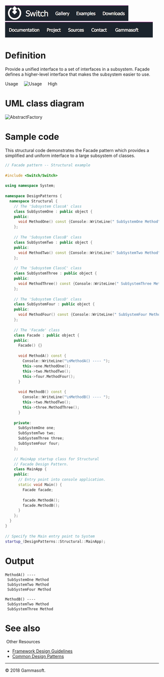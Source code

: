 [![Switch](../docs/Pictures/Menu/Switch.png)](Home.md)[![Switch](../docs/Pictures/Menu/Gallery.png)](Gallery.md)[![Switch](../docs/Pictures/Menu/Examples.png)](Examples.md)[![Switch](../docs/Pictures/Menu/Downloads.png)](Downloads.md)[![Switch](../docs/Pictures/Menu/Documentation.png)](Documentation.md)[![Switch](../docs/Pictures/Menu/Project.png)](https://sourceforge.net/projects/switchpro)[![Switch](../docs/Pictures/Menu/Sources.png)](https://github.com/gammasoft71/switch)[![Switch](../docs/Pictures/Menu/Contact.png)](Contact.md)[![Switch](../docs/Pictures/Menu/Gammasoft.png)](https://gammasoft71.wixsite.com/gammasoft)

# Definition

Provide a unified interface to a set of interfaces in a subsystem. Façade defines a higher-level interface that makes the subsystem easier to use.

Usage     ![Usage](Pictures/Usage5.png)     High

# UML class diagram

![AbstractFactory](Diagrams/UML/DesignPatterns/Facade.png)

# Sample code

This structural code demonstrates the Facade pattern which provides a simplified and uniform interface to a large subsystem of classes.

```c++
// Facade pattern -- Structural example
 
#include <Switch/Switch>
 
using namespace System;
 
namespace DesignPatterns {
  namespace Structural {
    // The 'Subsystem ClassA' class
    class SubSystemOne : public object {
    public:
      void MethodOne() const {Console::WriteLine(" SubSystemOne Method");}
    };
    
    // The 'Subsystem ClassB' class
    class SubSystemTwo : public object {
    public:
      void MethodTwo() const {Console::WriteLine(" SubSystemTwo Method");}
    };
    
    // The 'Subsystem ClassC' class
    class SubSystemThree : public object {
    public:
      void MethodThree() const {Console::WriteLine(" SubSystemThree Method");}
    };
    
    // The 'Subsystem ClassD' class
    class SubSystemFour : public object {
    public:
      void MethodFour() const {Console::WriteLine(" SubSystemFour Method");}
    };
    
    // The 'Facade' class
    class Facade : public object {
    public:
      Facade() {}
      
      void MethodA() const {
        Console::WriteLine("\nMethodA() ---- ");
        this->one.MethodOne();
        this->two.MethodTwo();
        this->four.MethodFour();
      }
      
      void MethodB() const {
        Console::WriteLine("\nMethodB() ---- ");
        this->two.MethodTwo();
        this->three.MethodThree();
      }
 
    private:
      SubSystemOne one;
      SubSystemTwo two;
      SubSystemThree three;
      SubSystemFour four;
    };
    
    // MainApp startup class for Structural
    // Facade Design Pattern.
    class MainApp {
    public:
      // Entry point into console application.
      static void Main() {
        Facade facade;
        
        facade.MethodA();
        facade.MethodB();
      }
    };
  }
}
 
// Specify the Main entry point to System
startup_(DesignPatterns::Structural::MainApp);
```

# Output

```
MethodA() ----
 SubSystemOne Method
 SubSystemTwo Method
 SubSystemFour Method
​
MethodB() ----
 SubSystemTwo Method
 SubSystemThree Method
```

# See also
​
Other Resources

* [Framework Design Guidelines](FrameworkDesignGuidelines.md)
* [Common Design Patterns](CommonDesignPatterns.md)

______________________________________________________________________________________________

© 2018 Gammasoft.
